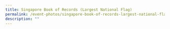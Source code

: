 ```yaml
---
title: Singapore Book of Records (Largest National Flag)
permalink: /event-photos/singapore-book-of-records-largest-national-flag
description: ""
---
```


